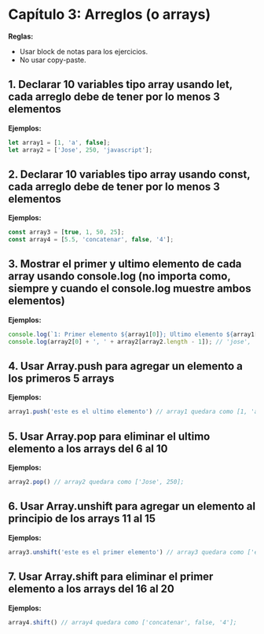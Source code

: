 # Capítulo 3: Arreglos (o arrays)

**Reglas:**
- Usar block de notas para los ejercicios.
- No usar copy-paste.

## 1. Declarar 10 variables tipo array usando let, cada arreglo debe de tener por lo menos 3 elementos

**Ejemplos:**
```javascript
let array1 = [1, 'a', false];
let array2 = ['Jose', 250, 'javascript'];
```

## 2. Declarar 10 variables tipo array usando const, cada arreglo debe de tener por lo menos 3 elementos

**Ejemplos:**
```javascript
const array3 = [true, 1, 50, 25];
const array4 = [5.5, 'concatenar', false, '4'];
```

## 3. Mostrar el primer y ultimo elemento de cada array usando console.log (no importa como, siempre y cuando el console.log muestre ambos elementos)

**Ejemplos:**
```javascript
console.log(`1: Primer elemento ${array1[0]}; Ultimo elemento ${array1[array1.length - 1]}`); // 1: Primer elemento 1; Ultimo elemento false
console.log(array2[0] + ', ' + array2[array2.length - 1]); // 'jose', 'javascript'
```

## 4. Usar Array.push para agregar un elemento a los primeros 5 arrays

**Ejemplos:**
```javascript
array1.push('este es el ultimo elemento') // array1 quedara como [1, 'a', false, 'este es el ultimo elemento'];
```

## 5. Usar Array.pop para eliminar el ultimo elemento a los arrays del 6 al 10

**Ejemplos:**
```javascript
array2.pop() // array2 quedara como ['Jose', 250];
```

## 6. Usar Array.unshift para agregar un elemento al principio de los arrays 11 al 15
**Ejemplos:**
```javascript
array3.unshift('este es el primer elemento') // array3 quedara como ['este es el primer elemento', true, 1, 50, 25];
```

## 7. Usar Array.shift para eliminar el primer elemento a los arrays del 16 al 20

**Ejemplos:**
```javascript
array4.shift() // array4 quedara como ['concatenar', false, '4'];
```